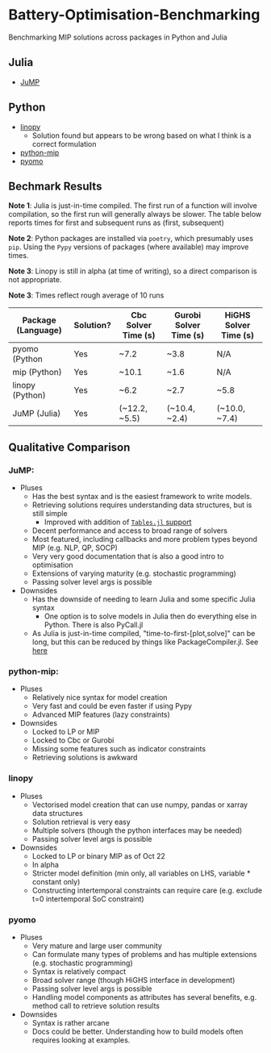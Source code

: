 # Battery-Optimisation-Benchmarking
Benchmarking MIP solutions across packages in Python and Julia

## Julia
- [JuMP](https://github.com/UNSW-CEEM/Battery-Optimisation-Benchmarking/blob/master/battery_optimisation_benchmarking/julia/jump.ipynb)

## Python
- [linopy](https://github.com/UNSW-CEEM/Battery-Optimisation-Benchmarking/blob/master/battery_optimisation_benchmarking/python/linopy.ipynb)
  - Solution found but appears to be wrong based on what I think is a correct formulation
- [python-mip](https://github.com/UNSW-CEEM/Battery-Optimisation-Benchmarking/blob/master/battery_optimisation_benchmarking/python/mip.ipynb)
- [pyomo](https://github.com/prakaa/Battery-Optimisation-Benchmarking/blob/master/battery_optimisation_benchmarking/python/pyomo.ipynb)

## Bechmark Results

**Note 1**: Julia is just-in-time compiled. The first run of a function will involve compilation, so the first run will generally always be slower. The table below reports times for first and subsequent runs as (first, subsequent)

**Note 2**: Python packages are installed via `poetry`, which presumably uses `pip`. Using the `Pypy` versions of packages (where available) may improve times.

**Note 3**: Linopy is still in alpha (at time of writing), so a direct comparison is not appropriate.

**Note 3**: Times reflect rough average of 10 runs

| Package (Language) | Solution?  | Cbc Solver Time (s) | Gurobi Solver Time (s) | HiGHS Solver Time (s) |
|--------------------|------------|---------------------|------------------------|-----------------------|
| pyomo (Python      | Yes        | ~7.2                | ~3.8                   | N/A                   |
| mip (Python)       | Yes        | ~10.1               | ~1.6                   | N/A                   |
| linopy (Python)    | Yes        | ~6.2                | ~2.7                   | ~5.8                  |
| JuMP (Julia)       | Yes        | (~12.2, ~5.5)       | (~10.4, ~2.4)          | (~10.0, ~7.4)         |

## Qualitative Comparison

### JuMP:
  - Pluses
    - Has the best syntax and is the easiest framework to write models. 
    - Retrieving solutions requires understanding data structures, but is still simple
      - Improved with addition of [`Tables.jl` support](https://github.com/jump-dev/JuMP.jl/releases/tag/v1.4.0)
    - Decent performance and access to broad range of solvers
    - Most featured, including callbacks and more problem types beyond MIP (e.g. NLP, QP, SOCP)
    - Very very good documentation that is also a good intro to optimisation
    - Extensions of varying maturity (e.g. stochastic programming)
    - Passing solver level args is possible
  - Downsides
    - Has the downside of needing to learn Julia and some specific Julia syntax
      - One option is to solve models in Julia then do everything else in Python. There is also PyCall.jl
    - As Julia is just-in-time compiled, "time-to-first-[plot,solve]" can be long, but this can be reduced by things like PackageCompiler.jl. See [here](https://jump.dev/JuMP.jl/stable/tutorials/getting_started/performance_tips/)

### python-mip:
  - Pluses
    - Relatively nice syntax for model creation
    - Very fast and could be even faster if using Pypy
    - Advanced MIP features (lazy constraints)
  - Downsides
    - Locked to LP or MIP
    - Locked to Cbc or Gurobi
    - Missing some features such as indicator constraints
    - Retrieving solutions is awkward
    
### linopy
  - Pluses
    - Vectorised model creation that can use numpy, pandas or xarray data structures
    - Solution retrieval is very easy
    - Multiple solvers (though the python interfaces may be needed)
    - Passing solver level args is possible
  - Downsides
    - Locked to LP or binary MIP as of Oct 22
    - In alpha
    - Stricter model definition (min only, all variables on LHS, variable * constant only)
    - Constructing intertemporal constraints can require care (e.g. exclude t=0 intertemporal SoC constraint)
    
### pyomo
  - Pluses
    - Very mature and large user community
    - Can formulate many types of problems and has multiple extensions (e.g. stochastic programming)
    - Syntax is relatively compact
    - Broad solver range (though HiGHS interface in development)
    - Passing solver level args is possible
    - Handling model components as attributes has several benefits, e.g. method call to retrieve solution results
  - Downsides
    - Syntax is rather arcane
    - Docs could be better. Understanding how to build models often requires looking at examples.   
